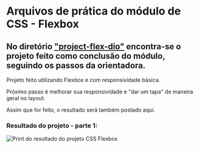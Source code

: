 # Arquivos de prática do módulo de CSS - Flexbox
## No diretório ["project-flex-dio"](https://github.com/renanslopes/bootcamp_dio_spread_fullstack_dev/tree/master/css/project-flexbox-dio/flex-projeto) encontra-se o projeto feito como conclusão do módulo, seguindo os passos da orientadora.

Projeto feito utilizando Flexbox e com responsividade básica.  
  
Próximo passo é melhorar sua responsividade e "dar um tapa" de maneira geral no layout.  
  
Assim que for feito, o resultado será também postado aqui.

### Resultado do projeto - parte 1:
![Print do resultado do projeto CSS Flexbox](https://i.ibb.co/qFBPJkB/site-projeto-css-tela-completa.png)  
